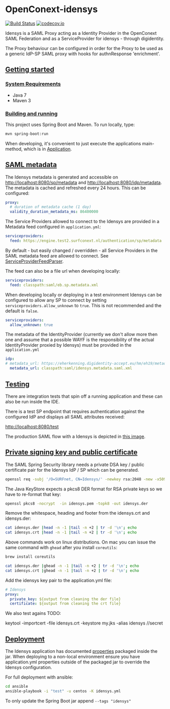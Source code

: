 # OpenConext-idensys

[![Build Status](https://travis-ci.org/OpenConext/OpenConext-idensys.svg)](https://travis-ci.org/OpenConext/OpenConext-idensys)
[![codecov.io](https://codecov.io/gh/OpenConext/OpenConext-idensys/coverage.svg)](https://codecov.io/gh/OpenConext/OpenConext-idensys)

Idensys is a SAML Proxy acting as a Identity Provider in the OpenConext SAML Federation and as a ServiceProvider for idensys - through
digidentity.

The Proxy behaviour can be configured in order for the Proxy to be used as a generic IdP-SP SAML proxy with hooks
for authnResponse 'enrichment'.

## [Getting started](#getting-started)

### [System Requirements](#system-requirements)

- Java 7
- Maven 3

### [Building and running](#building-and-running)

This project uses Spring Boot and Maven. To run locally, type:

```bash
mvn spring-boot:run
```

When developing, it's convenient to just execute the applications main-method, which is in [Application](src/main/java/idensys/Application.java).

## [SAML metadata](#saml-metadata)

The Idensys metadata is generated and accessible on [http://localhost:8080/sp/metadata](http://localhost:8080/sp/metadata)
and [http://localhost:8080/idp/metadata](http://localhost:8080/idp/metadata). The metadata is cached and refreshed every 24 hours. This
can be configured:

```yml
proxy:
  # duration of metadata cache (1 day)
  validity_duration_metadata_ms: 86400000
```

The Service Providers allowed to connect to the Idensys are provided in a Metadata feed configured in ```application.yml```:

```yml
serviceproviders:
  feed: https://engine.test2.surfconext.nl/authentication/sp/metadata
```
By default - but easily changed / overridden - all Service Providers in the SAML metadata feed
are allowed to connect. See [ServiceProviderFeedParser](src/main/java/idensys/saml/ServiceProviderFeedParser.java).

The feed can also be a file url when developing locally:

```yml
serviceproviders:
  feed: classpath:saml/eb.sp.metadata.xml
```

When developing locally or deploying in a test environment Idensys can be configured to allow any SP to connect by
setting `serviceproviders.allow_unknown` to `true`. This is not recommended and the default is `false`.

```yml
serviceproviders:
  allow_unknown: true
```

The metadata of the IdentityProvider (currently we don't allow more then one and assume that a possible WAYF is the
responsibility of the actual IdentityProvider proxied by Idensys) must be provided in the ```application.yml```

```yml
idp:
# metadata_url: https://eherkenning.digidentity-accept.eu/hm/eh19/metadata
  metadata_url: classpath:saml/idensys.metadata.saml.xml
```

## [Testing](#testing)
There are integration tests that spin off a running application and these can also be run inside the IDE.

There is a test SP endpoint that requires authentication against the configured IdP and displays all SAML attributes received:

[http://localhost:8080/test](http://localhost:8080/test)

The production SAML flow with a Idensys is depicted in [this image](src/main/resources/static/images/idensys.001.jpeg).

## [Private signing key and public certificate](#signing-keys)

The SAML Spring Security library needs a private DSA key / public certificate pair for the Idensys IdP / SP which can be generated.

```bash
openssl req -subj '/O=SURFnet, CN=Idensys/' -newkey rsa:2048 -new -x509 -days 3652 -nodes -out idensys.crt -keyout idensys.pem
```

The Java KeyStore expects a pkcs8 DER format for RSA private keys so we have to re-format that key:

```bash
openssl pkcs8 -nocrypt  -in idensys.pem -topk8 -out idensys.der
```
 
Remove the whitespace, heading and footer from the idensys.crt and idensys.der:

```bash
cat idensys.der |head -n -1 |tail -n +2 | tr -d '\n'; echo
cat idensys.crt |head -n -1 |tail -n +2 | tr -d '\n'; echo
```

Above commands work on linux distributions. On mac you can issue the same command with `ghead` after you install `coreutils`:

```bash
brew install coreutils

cat idensys.der |ghead -n -1 |tail -n +2 | tr -d '\n'; echo
cat idensys.crt |ghead -n -1 |tail -n +2 | tr -d '\n'; echo
```

Add the idensys key pair to the application.yml file:

```yml
# Idensys
proxy:
  private_key: ${output from cleaning the der file}
  certificate: ${output from cleaning the crt file}
```

We also test agains TODO:

keytool -importcert -file idensys.crt  -keystore my.jks -alias idensys //secret

## [Deployment](#deployment)
The Idensys application has documented [properties](src/main/resources/application.yml) packaged inside the jar. When deploying
to a non-local environment ensure you have application.yml properties outside of the packaged jar to override
the Idensys configuration.

For full deployment with ansible:

```bash
cd ansible
ansible-playbook -i "test" -u centos -K idensys.yml
```

To only update the Spring Boot jar append `--tags "idensys"`
